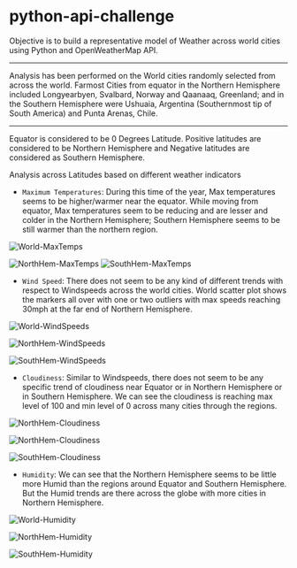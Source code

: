 # python-api-challenge
Objective is to build a representative model of Weather across world cities using Python and OpenWeatherMap API.

---

Analysis has been performed on the World cities randomly selected from across the world. Farmost Cities from equator in the Northern Hemisphere included Longyearbyen, Svalbard, Norway and Qaanaaq, Greenland; and in the Southern Hemisphere were Ushuaia, Argentina (Southernmost tip of South America) and Punta Arenas, Chile.

---

Equator is considered to be 0 Degrees Latitude. Positive latitudes are considered to be Northern Hemisphere and Negative latitudes are considered as Southern Hemisphere.

Analysis across Latitudes based on different weather indicators
- `Maximum Temperatures`: During this time of the year, Max temperatures seems to be higher/warmer near the equator. While moving from equator, Max temperatures seem to be reducing and are lesser and colder in the Northern Hemisphere; Southern Hemisphere seems to be still warmer than the northern region.

![World-MaxTemps](Images/WeatherPy_CityLat_vs_MaxTemp.png)

![NorthHem-MaxTemps](Images/WeatherPy_NorthernHemisphere_Latitude_vs_MaxTemp.png)    ![SouthHem-MaxTemps](Images/WeatherPy_SouthernHemisphere_Latitude_vs_MaxTemp.png)

- `Wind Speed`: There does not seem to be any kind of different trends with respect to Windspeeds across the world cities. World scatter plot shows the markers all over with one or two outliers with max speeds reaching 30mph at the far end of Northern Hemisphere.

![World-WindSpeeds](Images/WeatherPy_CityLat_vs_WindSpeed.png)

![NorthHem-WindSpeeds](Images/WeatherPy_NorthernHemisphere_Latitude_vs_WindSpeed.png)

![SouthHem-WindSpeeds](Images/WeatherPy_SouthernHemisphere_Latitude_vs_WindSpeed.png)

- `Cloudiness`: Similar to Windspeeds, there does not seem to be any specific trend of cloudiness near Equator or in Northern Hemisphere or in Southern Hemisphere. We can see the cloudiness is reaching max level of 100 and min level of 0 across many cities through the regions.

![NorthHem-Cloudiness](Images/WeatherPy_CityLat_vs_Cloudiness.png)


![NorthHem-Cloudiness](Images/WeatherPy_NorthernHemisphere_Latitude_vs_Cloudiness.png)


![SouthHem-Cloudiness](Images/WeatherPy_SouthernHemisphere_Latitude_vs_Cloudiness.png)

- `Humidity`: We can see that the Northern Hemisphere seems to be little more Humid than the regions around Equator and Southern Hemisphere. But the Humid trends are there across the globe with more cities in Northern Hemisphere.

![World-Humidity](Images/WeatherPy_CityLat_vs_Humidity.png)

![NorthHem-Humidity](Images/WeatherPy_NorthernHemisphere_Latitude_vs_Humidity.png)

![SouthHem-Humidity](Images/WeatherPy_SouthernHemisphere_Latitude_vs_Humidity.png)
